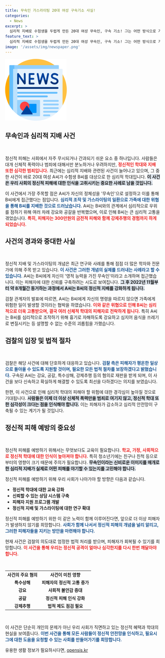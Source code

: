 ```yaml
---
title: 무속인 가스라이팅 20대 여성 구속기소 사실!
categories:
  - News
excerpt: >
  심리적 지배로 수험생을 두렵게 만든 20대 여성 무속인, 구속 기소! 그는 어떤 방식으로 가슴 아픈 범죄를 저질렀을까? 충격적인 실체가 드러났다!
feature_text: >
  심리적 지배로 수험생을 두렵게 만든 20대 여성 무속인, 구속 기소! 그는 어떤 방식으로 가슴 아픈 범죄를 저질렀을까? 충격적인 실체가 드러났다!
image: '/assets/img/newspaper.png'
---
```


<p><img src="/assets/img/newspaper.png" alt="kimp 속보" /></p>

<h2 data-ke-size="size26">무속인과 심리적 지배 사건</h2>

<p data-ke-size="size16">&nbsp;</p>

<p>정신적 피해는 사회에서 자주 무시되거나 간과되기 쉬운 요소 중 하나입니다. 사람들은 대개 신체적 폭력이나 범죄에 대해서만 분노하거나 우려하지만, <b><span style="color: #ee2323;">정신적인 학대와 지배 또한 심각한 범죄입니다.</span></b> 최근에는 심리적 지배와 관련된 사건이 늘어나고 있으며, 그 중 한 사건이 바로 20대 여성 A씨가 수험생 B씨를 대상으로 한 심리적 학대입니다. <b><span style="background-color: #21538527;">이 사건은 우리 사회의 정신적 피해에 대한 인식을 고취시키는 중요한 사례로 남을 것입니다.</span></b> </p>

<p>이 사건에서 가장 주목할 점은 A씨가 자신의 정체성을 '무속인'으로 설정하고 이를 통해 B씨에게 접근했다는 점입니다. <b><span style="color: #1a5490;">심리적 조작 및 가스라이팅의 일환으로 가족에 대한 위협을 통해 B씨를 지배한 것으로 드러났습니다.</span></b> A씨는 B씨와의 관계에서 심리적으로 우위를 점하기 위해 여러 차례 강요와 공갈을 반복했으며, 이로 인해 B씨는 큰 심리적 고통을 겪었습니다. <b><span style="color: #ee2323;">특히, 피해자는 300만원의 금전적 피해와 함께 강제추행의 경험까지 하게 되었습니다.</span></b></p>

<h2 data-ke-size="size26">사건의 경과와 중대한 사실</h2>

<p data-ke-size="size16">&nbsp;</p>

<p>정신적 지배 및 가스라이팅의 개념은 최근 연구와 사례를 통해 점점 더 많은 학자와 전문가에 의해 주목 받고 있습니다. <b><span style="color: #1a5490;">이 사건은 그러한 개념의 실체를 드러내는 사례라고 할 수 있습니다.</span></b> A씨는 B씨에게 자신이 '영적 능력을 가진 무속인'이라고 소개하며 접근했습니다. 이는 피해자에 대한 신뢰를 구축하려는 시도로 보여집니다. <b><span style="background-color: #21538527;">그 후 2022년 11월부터 약 8개월간 동거하는 과정에서 A씨는 B씨의 정신적 지배를 강화하게 됩니다.</span></b></p>

<p>검찰 관계자의 발표에 따르면, A씨는 B씨에게 자신의 명령을 따르지 않으면 가족에게 위험한 일이 발생할 것이라는 협박을 하였습니다. <b><span style="color: #ee2323;">이와 같은 위협으로 인해 B씨는 심리적으로 더욱 고통받으며, 결국 여러 신체적 학대의 피해자로 전락하게 됩니다.</span></b> 특히 A씨는 B씨를 심리적으로 조작하기 위해 흉기로 자해하도록 강요하고 심지어 음식을 쓰레기로 변질시키는 등 설명할 수 없는 수준의 괴롭힘을 가했습니다.</p>

<h2 data-ke-size="size26">검찰의 입장 및 법적 절차</h2>

<p data-ke-size="size16">&nbsp;</p>

<p>검찰은 해당 사건에 대해 단호하게 대응하고 있습니다. <b><span style="color: #1a5490;">검찰 측은 피해자가 평온한 일상으로 돌아올 수 있도록 지원할 것이며, 필요한 모든 법적 절차를 보장하겠다고 밝혔습니다.</span></b> 구속된 A씨는 강요, 공갈, 특수상해, 강제추행 등의 혐의로 재판을 받게 되며, 이 사건을 보다 신속하고 확실하게 해결할 수 있도록 최선을 다하겠다는 의지를 보였습니다.</p>

<p>한편, 이 사건으로 인해 심리적 학대의 피해야 할 위험에 대한 경각심이 높아질 것으로 기대됩니다. <b><span style="background-color: #21538527;">사람들은 이제 더 이상 신체적 폭력만을 범죄로 여기지 않고, 정신적 학대 또한 심각성이 크다는 점을 인식해야 합니다.</span></b> 이는 피해자가 감소하고 심리적 안전망이 구축될 수 있는 계기가 될 것입니다.</p>

<h2 data-ke-size="size26">정신적 피해 예방의 중요성</h2>

<p data-ke-size="size16">&nbsp;</p>

<p>정신적 피해를 예방하기 위해서는 무엇보다도 교육이 필요합니다. <b><span style="color: #ee2323;">학교, 가정, 사회적으로 정신적 학대에 대한 인식이 높아져야 합니다.</span></b> 특히 청소년기에는 친구나 친척 등으로부터의 영향이 크기 때문에 주의가 필요합니다. <b><span style="background-color: #21538527;">무속인이라는 신비로운 이미지를 매개로 한 심리적 지배가 실제로 어떤 피해를 야기할 수 있는지를 고민해야 합니다.</span></b> </p>

<p>정신적 피해를 예방하기 위해 우리 사회가 나아가야 할 방향은 다음과 같습니다. </p>

<ul>
    <li><b>정신적 학대에 대한 교육 강화</b></li>
    <li><b>신뢰할 수 있는 상담 시스템 구축</b></li>
    <li><b>피해자 지원 프로그램 개발</b></li>
    <li><b>정신적 지배 및 가스라이팅에 대한 연구 확대</b></li>
</ul>

<p>정신적 피해를 예방하기 위한 이 같은 노력이 함께 이루어진다면, 앞으로 더 이상 피해자가 발생하지 않기를 희망합니다. <b><span style="color: #1a5490;">사회가 함께 나서서 정신적 피해의 개념을 널리 알리고, 그러한 피해자들을 지키는 방안을 마련해야 합니다.</span></b> </p>

<p>현재 사건은 검찰의 의도대로 엄정한 법적 처리를 받으며, 피해자가 회복될 수 있기를 희망합니다. <b><span style="color: #ee2323;">이 사건을 통해 우리는 정신적 공격이 얼마나 심각한지를 다시 한번 깨달아야 합니다.</span></b> </p>

<p data-ke-size="size16">&nbsp;</p>

<table style="width: 100%; border-collapse: collapse;">
    <tr>
        <td style="text-align: center; height: 17px;"><b>사건의 주요 혐의</b></td>
        <td style="text-align: center; height: 17px;"><b>사건이 미친 영향</b></td>
    </tr>
    <tr>
        <td style="text-align: center; height: 17px;"><b>특수상해</b></td>
        <td style="text-align: center; height: 17px;"><b>피해자의 정신적 고통 증가</b></td>
    </tr>
    <tr>
        <td style="text-align: center; height: 17px;"><b>강요</b></td>
        <td style="text-align: center; height: 17px;"><b>사회적 불안감 증대</b></td>
    </tr>
    <tr>
        <td style="text-align: center; height: 17px;"><b>공갈</b></td>
        <td style="text-align: center; height: 17px;"><b>정신적 피해 인식 강화</b></td>
    </tr>
    <tr>
        <td style="text-align: center; height: 17px;"><b>강제추행</b></td>
        <td style="text-align: center; height: 17px;"><b>법적 제도 점검 필요</b></td>
    </tr>
</table>

<p data-ke-size="size16">&nbsp;</p>

<p>이 사건은 단순히 개인의 문제가 아닌 우리 사회가 직면하고 있는 정신적 혜택과 학대의 현실을 보여줍니다. <b><span style="color: #1a5490;">이번 사건을 통해 모든 사람들이 정신적 안전망을 인식하고, 필요시 그에 대한 도움을 요청할 수 있는 사회를 만들어가기를 희망합니다.</span></b></p>
유용한 생활 정보가 필요하시다면, <a href="https://opensis.kr" rel="dofollow">opensis.kr</a>


